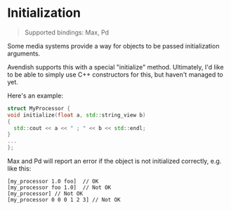 # Initialization

> Supported bindings: Max, Pd

Some media systems provide a way for objects to be passed initialization arguments.

Avendish supports this with a special "initialize" method. Ultimately, I'd like to be able to simply use C++ constructors for this, but haven't managed to yet.

Here's an example: 

```cpp
struct MyProcessor {
void initialize(float a, std::string_view b)
{
  std::cout << a << " ; " << b << std::endl;
}
...
};
```

Max and Pd will report an error if the object is not initialized correctly, e.g. like this: 

    [my_processor 1.0 foo]  // OK
    [my_processor foo 1.0]  // Not OK
    [my_processor] // Not OK
    [my_processor 0 0 0 1 2 3] // Not OK
